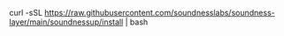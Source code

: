 curl -sSL https://raw.githubusercontent.com/soundnesslabs/soundness-layer/main/soundnessup/install | bash